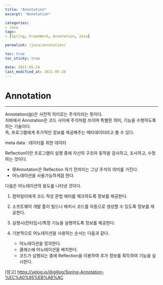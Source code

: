 ```yaml
---
title: "Annotation"
excerpt: "Annotation"

categories:
- Java
tags:
- [Spring, FrameWork, Annotation, Java]

permalink: /java/annotation/

toc: true
toc_sticky: true

date: 2021-05-24
last_modified_at: 2021-05-24
---
```


# Annotation
---
Annotation(@)은 사전적 의미로는 주석이라는 뜻이다.  
자바에서 Annotation은 코드 사이에 주석처럼 쓰이며 특별한 의미, 기능을 수행하도록 하는 기술이다.  
즉, 프로그램에게 추가적인 정보를 제공해주는 메타데이터라고 볼 수 있다.  

meta data : 데이터를 위한 데이터

Reflection이란 프로그램이 실행 중에 자신의 구조아 동작을 검사하고, 조사하고, 수정하는 것이다.
- @Annotation은 Reflection 하기 전까지는 그냥 주석의 의미를 가진다.
- 어노테이션을 사용가능하게끔 한다.

다음은 어노테이션의 용도를 나타낸 것이다.

1. 컴파일러에게 코드 작성 문법 에러를 체크하도록 정보를 제공한다.

2. 소프트웨어 개발 툴이 빌드나 배치시 코드를 자동으로 생성할 수 있도록 정보를 제공한다.

3. 실행시(런타임시)특정 기능을 실행하도록 정보를 제공한다.

4. 기본적으로 어노테이션을 사용하는 순서는 다음과 같다.
	- 어노테이션을 정의한다.  
	- 클래스에 어노테이션을 배치한다.  
    - 코드가 실행되는 중에 Reflection을 이용하여 추가 정보를 획득하여 기능을 실시한다.

[참고] https://velog.io/@gillog/Spring-Annotation-%EC%A0%95%EB%A6%AC
